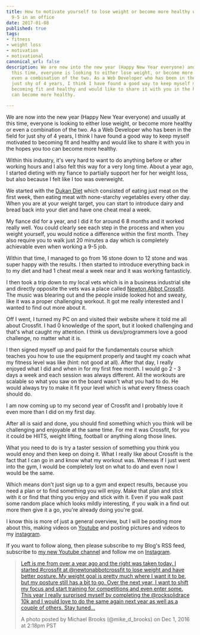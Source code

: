 ```yaml
---
title: How to motivate yourself to lose weight or become more healthy when working
  9-5 in an office
date: 2017-01-08
published: true
tags:
- fitness
- weight loss
- motivation
- motivational
canonical_url: false
description: We are now into the new year (Happy New Year everyone) and usually at
  this time, everyone is looking to either lose weight, or become more healthy or
  even a combination of the two. As a Web Developer who has been in the field for
  just shy of 4 years, I think I have found a good way to keep myself motivated to
  becoming fit and healthy and would like to share it with you in the hopes you too
  can become more healthy.

---
```

We are now into the new year (Happy New Year everyone) and usually at this time, everyone is looking to either lose weight, or become more healthy or even a combination of the two. As a Web Developer who has been in the field for just shy of 4 years, I think I have found a good way to keep myself motivated to becoming fit and healthy and would like to share it with you in the hopes you too can become more healthy.

Within this industry, it's very hard to want to do anything before or after working hours and I also felt this way for a very long time. About a year ago, I started dieting with my fiance to partially support her for her weight loss, but also because I felt like I too was overweight.

We started with the [Dukan Diet](https://amzn.to/2iRplgK) which consisted of eating just meat on the first week, then eating meat with none-starchy vegetables every other day. When you are at your weight target, you can start to introduce dairy and bread back into your diet and have one cheat meal a week.

My fiance did for a year, and I did it for around 6 8 months and it worked really well. You could clearly see each step in the process and when you weight yourself, you would notice a difference within the first month. They also require you to walk just 20 minutes a day which is completely achievable even when working a 9-5 job.

Within that time, I managed to go from 16 stone down to 12 stone and was super happy with the results. I then started to introduce everything back in to my diet and had 1 cheat meal a week near and it was working fantasticly.

I then took a trip down to my local vets which is in a business industrial site and directly opposite the vets was a place called [Newton Abbot Crossfit](https://newtonabbotcrossfit.com). The music was blearing out and the people inside looked hot and sweaty, like it was a proper challenging workout. It got me really interested and I wanted to find out more about it.

Off I went, I turned my PC on and visited their website where it told me all about Crossfit. I had 0 knowledge of the sport, but it looked challenging and that's what caught my attention. I think us devs/programmers love a good challenge, no matter what it is.

I then signed myself up and paid for the fundamentals course which teaches you how to use the equipment properly and taught my coach what my fitness level was like (hint: not good at all). After that day, I really enjoyed what I did and when in for my first free month. I would go 2 - 3 days a week and each session was always different. All the workouts are scalable so what you saw on the board wasn't what you had to do. He would always try to make it fit your level which is what every fitness coach should do.

I am now coming up to my second year of Crossfit and I probably love it even more than I did on my first day.

After all is said and done, you should find something which you think will be challenging and enjoyable at the same time. For me it was Crossfit, for you it could be HIITS, weight lifting, football or anything along those lines.

What you need to do is try a taster session of something you think you would enoy and then keep on doing it. What I really like about Crossfit is the fact that I can go in and know what my workout was. Whereas if I just went into the gym, I would be completely lost on what to do and even now I would be the same.

Which means don't just sign up to a gym and expect results, because you need a plan or to find something you will enjoy. Make that plan and stick with it or find that thing you enjoy and stick with it. Even if you walk past some random place which looks mildly interesting, if you walk in a find out more then give it a go, you're already doing you're goal.

I know this is more of just a general overview, but I will be posting more about this, making videos on [Youtube](https://www.youtube.com/channel/UCVgnM5-VVXfps0ThboeVlQA) and posting pictures and videos to my [instagram](https://www.instagram.com/mike_d_brooks/).

If you want to follow along, then please subscribe to my Blog's RSS feed, subscribe to [my new Youtube channel](https://www.youtube.com/channel/UCVgnM5-VVXfps0ThboeVlQA) and follow me on [Instagram](https://www.instagram.com/mike_d_brooks/).

> [Left is me from over a year ago and the right was taken today. I started #crossfit at @newtonabbotcrossfit to lose weight and have better posture. My weight goal is pretty much where I want it to be, but my posture still has a bit to go. Over the next year, I want to shift my focus and start training for competitions and even enter some. This year I really surprised myself by completing the @rocksolidrace 10k and I would love to do the same again next year as well as a couple of others. Stay tuned...](https://www.instagram.com/p/BNfbKmijdl6/)
> 
> A photo posted by Michael Brooks (@mike_d_brooks) on Dec 1, 2016 at 2:18pm PST